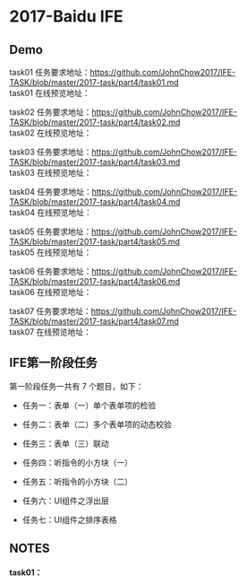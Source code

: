 # 2017-Baidu IFE
## Demo
task01 任务要求地址：https://github.com/JohnChow2017/IFE-TASK/blob/master/2017-task/part4/task01.md<br>
task01 在线预览地址：

task02 任务要求地址：https://github.com/JohnChow2017/IFE-TASK/blob/master/2017-task/part4/task02.md<br>
task02 在线预览地址：

task03 任务要求地址：https://github.com/JohnChow2017/IFE-TASK/blob/master/2017-task/part4/task03.md<br>
task03 在线预览地址：

task04 任务要求地址：https://github.com/JohnChow2017/IFE-TASK/blob/master/2017-task/part4/task04.md<br>
task04 在线预览地址：

task05 任务要求地址：https://github.com/JohnChow2017/IFE-TASK/blob/master/2017-task/part4/task05.md<br>
task05 在线预览地址：

task06 任务要求地址：https://github.com/JohnChow2017/IFE-TASK/blob/master/2017-task/part4/task06.md<br>
task06 在线预览地址：

task07 任务要求地址：https://github.com/JohnChow2017/IFE-TASK/blob/master/2017-task/part4/task07.md<br>
task07 在线预览地址：
<br>
## IFE第一阶段任务

第一阶段任务一共有 7 个题目，如下：

* 任务一：表单（一）单个表单项的检验

* 任务二：表单（二）多个表单项的动态校验

* 任务三：表单（三）联动

* 任务四：听指令的小方块（一）

* 任务五：听指令的小方块（二）

* 任务六：UI组件之浮出层

* 任务七：UI组件之排序表格



## NOTES
#### task01：

